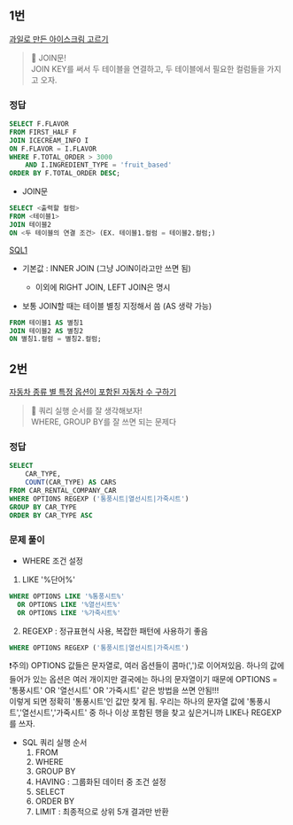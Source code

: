 ## 1번
[과일로 만든 아이스크림 고르기](https://school.programmers.co.kr/learn/courses/30/lessons/133025)

> 🐹 JOIN문!<br/>
JOIN KEY를 써서 두 테이블을 연결하고, 두 테이블에서 필요한 컬럼들을 가지고 오자.

### 정답
```SQL
SELECT F.FLAVOR
FROM FIRST_HALF F
JOIN ICECREAM_INFO I
ON F.FLAVOR = I.FLAVOR
WHERE F.TOTAL_ORDER > 3000
    AND I.INGREDIENT_TYPE = 'fruit_based'
ORDER BY F.TOTAL_ORDER DESC;
```

- JOIN문
```SQL
SELECT <출력할 컬럼>
FROM <테이블1> 
JOIN 테이블2
ON <두 테이블의 연결 조건> (EX. 테이블1.컬럼 = 테이블2.컬럼;)
```


[SQL1](./image/SQL1.png)
- 기본값 : INNER JOIN (그냥 JOIN이라고만 쓰면 됨)
    - 이외에 RIGHT JOIN, LEFT JOIN은 명시

- 보통 JOIN할 때는 테이블 별칭 지정해서 씀 (AS 생략 가능)
```sql
FROM 테이블1 AS 별칭1
JOIN 테이블2 AS 별칭2
ON 별칭1.컬럼 = 별칭2.컬럼;
```




## 2번
[자동차 종류 별 특정 옵션이 포함된 자동차 수 구하기](https://school.programmers.co.kr/learn/courses/30/lessons/151137)

> 🐹 쿼리 실행 순서를 잘 생각해보자! <br/>
WHERE, GROUP BY를 잘 쓰면 되는 문제다

### 정답
```SQL
SELECT 
    CAR_TYPE,
    COUNT(CAR_TYPE) AS CARS
FROM CAR_RENTAL_COMPANY_CAR
WHERE OPTIONS REGEXP ('통풍시트|열선시트|가죽시트')
GROUP BY CAR_TYPE
ORDER BY CAR_TYPE ASC
```

### 문제 풀이
- WHERE 조건 설정
1. LIKE '%단어%'
```SQL
WHERE OPTIONS LIKE '%통풍시트%' 
  OR OPTIONS LIKE '%열선시트%' 
  OR OPTIONS LIKE '%가죽시트%'
```

2. REGEXP : 정규표현식 사용, 복잡한 패턴에 사용하기 좋음
```SQL
WHERE OPTIONS REGEXP ('통풍시트|열선시트|가죽시트')
```

❗주의) OPTIONS 값들은 문자열로, 여러 옵션들이 콤마(',')로 이어져있음. 하나의 값에 들어가 있는 옵션은 여러 개이지만 결국에는 하나의 문자열이기 때문에 OPTIONS = '통풍시트' OR '열선시트' OR '가죽시트' 같은 방법을 쓰면 안됨!!!<br/>
이렇게 되면 정확히 '통풍시트'인 값만 찾게 됨. 우리는 하나의 문자열 값에 '통풍시트','열선시트','가죽시트' 중 하나 이상 포함된 행을 찾고 싶은거니까 LIKE나 REGEXP를 쓰자.

- SQL 쿼리 실행 순서
    1. FROM
    2. WHERE
    3. GROUP BY
    4. HAVING : 그룹화된 데이터 중 조건 설정
    5. SELECT
    6. ORDER BY
    7. LIMIT : 최종적으로 상위 5개 결과만 반환